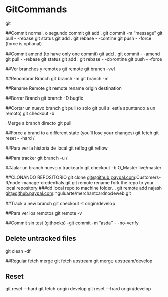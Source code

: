 # GitCommands

git

##Commit normal, o segundo commit 
git add .
git commit -m “message”
git pull - -rebase <remote> <branch>
	git status
	git add .
	git rebase - -contine
git push <my remote> <branch> - -force (force is optional)

##Commit amend (to have only one commit)
git add .
git commit - -amend
git pull - -rebase <remote> <branch>
	git status
	git add .
	git rebase - -cbrontine
git push <my remote> <branch> - -force

##Ver branches y remotes
git remote
git branch -vvl

##Renombrar Branch
git branch -m <newname>
git branch -m <oldname> <newname>

##Rename Remote
git remote rename origin destination

##Borrar Branch
git branch -D bugfix

##Cortar un nuevo branch
git pull <remote> <branch> (o solo git pull si est’a apuntando a un remoto)
git checkout -b <new-branch>

-Merge a branch directo
git pull <remote> <branch>

##Force a brand to a different state (you’ll lose your changes)
git fetch <remote>
git reset - -hard <remote>/<branch>

##Para ver la historia de local 
git reflog
git reflow <remote>

##Para tracker
git branch -u <remote>/<branch>

##Jalar un branch nuevo y trackearlo
git checkout -b O_Master live/master

##CLONANDO REPOSITORIO
git clone git@github.paypal.com:Customers-R/node-manage-credentials.git
git remote rename <oldname> <newname>
fork the repo to your local repository
###dd local repo to machine folder…
git remote add najash git@github.paypal.com:nguluarte/merchantcardnodeweb.git

##Track a new branch
git checkout -t origin/develop

##Para ver los remotos
git remote  -v

##Commit sin test (githooks)
-git commit -m “asda”  - -no-verify

## Delete untracked files
git clean -df

##Regular fetch merge
git fetch upstream
git merge upstream/develop

## Reset 
git reset —hard
git fetch origin develop
git reset —hard origin/develop
